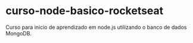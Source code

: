 # curso-node-basico-rocketseat

Curso para inicio de aprendizado em node.js utilizando o banco de dados MongoDB.
